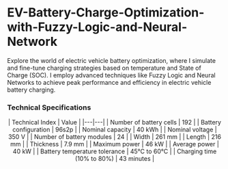 # EV-Battery-Charge-Optimization-with-Fuzzy-Logic-and-Neural-Network
Explore the world of electric vehicle battery optimization, where I simulate and fine-tune charging strategies based on temperature and State of Charge (SOC). I employ advanced techniques like Fuzzy Logic and Neural Networks to achieve peak performance and efficiency in electric vehicle battery charging.

### Technical Specifications
<p align="center">
  | Technical Index | Value |
  |---|---|
  | Number of battery cells | 192 |
  | Battery configuration | 96s2p |
  | Nominal capacity | 40 kWh |
  | Nominal voltage | 350 V |
  | Number of battery modules | 24 |
  | Width | 261 mm |
  | Length | 216 mm |
  | Thickness | 7.9 mm |
  | Maximum power | 46 kW |
  | Average power | 40 kW |
  | Battery temperature tolerance | 45°C to 60°C |
  | Charging time (10% to 80%) | 43 minutes |
</p>
